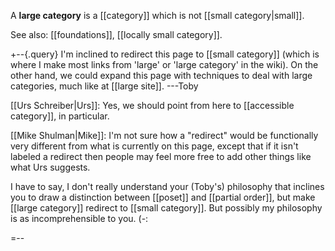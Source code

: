 A **large category** is a [[category]] which is not [[small category|small]].

See also: [[foundations]], [[locally small category]].

+--{.query}
I\'m inclined to redirect this page to [[small category]] (which is where I make most links from 'large' or 'large category' in the wiki).  On the other hand, we could expand this page with techniques to deal with large categories, much like at [[large site]].  ---Toby

[[Urs Schreiber|Urs]]: Yes, we should point from here to [[accessible category]], in particular.

[[Mike Shulman|Mike]]: I'm not sure how a "redirect" would be functionally very different from what is currently on this page, except that if it isn't labeled a redirect then people may feel more free to add other things like what Urs suggests.

I have to say, I don't really understand your (Toby's) philosophy that inclines you to draw a distinction between [[poset]] and [[partial order]], but make [[large category]] redirect to [[small category]].  But possibly my philosophy is as incomprehensible to you.   (-:

=--
